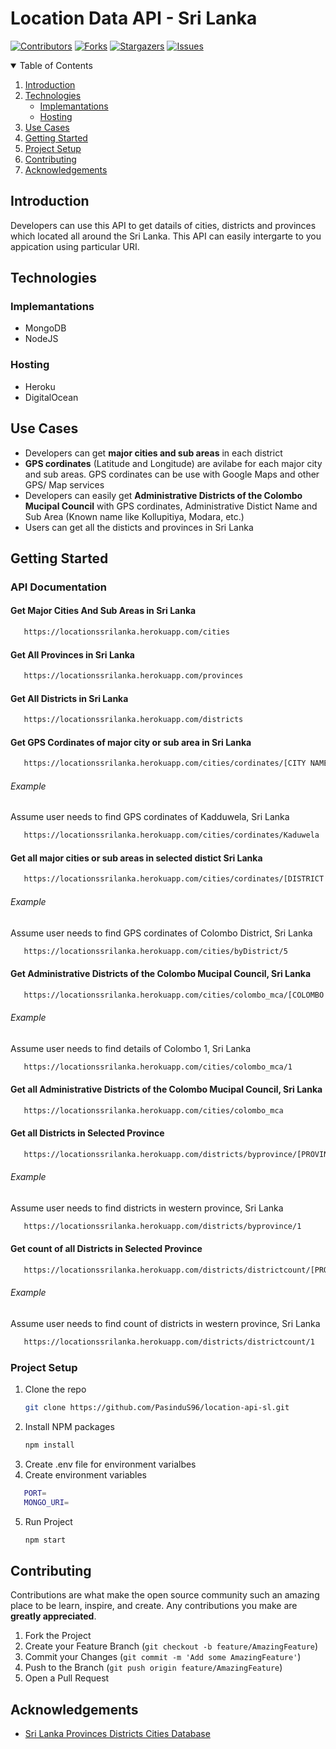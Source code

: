 # Location Data API - Sri Lanka

[![Contributors][contributors-shield]][contributors-url]
[![Forks][forks-shield]][forks-url]
[![Stargazers][stars-shield]][stars-url]
[![Issues][issues-shield]][issues-url]




<details open="open">
  <summary>Table of Contents</summary>
  <ol>
    <li>
      <a href="#introduction">Introduction</a>
    </li>
    <li>
      <a href="#Technologies">Technologies</a>
      <ul>
        <li><a href="#implemantations">Implemantations</a></li>
        <li><a href="#hosting">Hosting</a></li>
      </ul>
    </li>
    <li>
      <a href="#use-cases">Use Cases</a>
    </li>
    <li><a href="#getting-started">Getting Started</a></li>
    <li><a href="#project-setup">Project Setup</a></li>
    <li><a href="#contributing">Contributing</a></li>
    <li><a href="#acknowledgements">Acknowledgements</a></li>
  </ol>
</details>


## Introduction

Developers can use this API to get datails of cities, districts and provinces which located all around the Sri Lanka. This API can easily intergarte to you appication using particular URI. 


## Technologies

### Implemantations 

- MongoDB
- NodeJS

### Hosting

- Heroku
- DigitalOcean


## Use Cases

- Developers can get **major cities and sub areas** in each district
- **GPS cordinates** (Latitude and Longitude) are avilabe for each major city and sub areas. GPS cordinates can be use with Google Maps and other GPS/ Map services
- Developers can easily get **Administrative Districts of the Colombo Mucipal Council** with GPS cordinates, Administrative Distict Name and Sub Area (Known name like Kollupitiya, Modara, etc.)
- Users can get all the disticts and provinces in Sri Lanka


## Getting Started

### API Documentation

#### Get Major Cities And Sub Areas in Sri Lanka

```sh
   https://locationssrilanka.herokuapp.com/cities
```

#### Get All Provinces in Sri Lanka

```sh
   https://locationssrilanka.herokuapp.com/provinces
```

#### Get All Districts in Sri Lanka

```sh
   https://locationssrilanka.herokuapp.com/districts
```

#### Get GPS Cordinates of major city or sub area in Sri Lanka

```sh
   https://locationssrilanka.herokuapp.com/cities/cordinates/[CITY NAME IN ENGLISH]
```
###### Example

Assume user needs to find GPS cordinates of Kadduwela, Sri Lanka


```sh
   https://locationssrilanka.herokuapp.com/cities/cordinates/Kaduwela
```

#### Get all major cities or sub areas in selected distict Sri Lanka

```sh
   https://locationssrilanka.herokuapp.com/cities/cordinates/[DISTRICT ID]
```
###### Example

Assume user needs to find GPS cordinates of Colombo District, Sri Lanka


```sh
   https://locationssrilanka.herokuapp.com/cities/byDistrict/5
```

#### Get Administrative Districts of the Colombo Mucipal Council, Sri Lanka

```sh
   https://locationssrilanka.herokuapp.com/cities/colombo_mca/[COLOMBO SUB AREA]
```
###### Example

Assume user needs to find details of Colombo 1, Sri Lanka


```sh
   https://locationssrilanka.herokuapp.com/cities/colombo_mca/1
```


#### Get all Administrative Districts of the Colombo Mucipal Council, Sri Lanka

```sh
   https://locationssrilanka.herokuapp.com/cities/colombo_mca
```


#### Get all Districts in Selected Province

```sh
   https://locationssrilanka.herokuapp.com/districts/byprovince/[PROVINCE ID]
```
###### Example

Assume user needs to find districts in western province, Sri Lanka


```sh
   https://locationssrilanka.herokuapp.com/districts/byprovince/1
```

#### Get count of all Districts in Selected Province

```sh
   https://locationssrilanka.herokuapp.com/districts/districtcount/[PROVINCE ID]
```
###### Example

Assume user needs to find count of districts in western province, Sri Lanka


```sh
   https://locationssrilanka.herokuapp.com/districts/districtcount/1
```


### Project Setup

1. Clone the repo
   ```sh
   git clone https://github.com/PasinduS96/location-api-sl.git
   ```
2. Install NPM packages
   ```sh
   npm install
   ```
3. Create .env file for environment varialbes
4. Create environment variables
```sh
   PORT=
   MONGO_URI=
```
5. Run Project
   ```sh
   npm start
   ```

## Contributing

Contributions are what make the open source community such an amazing place to be learn, inspire, and create. Any contributions you make are **greatly appreciated**.

1. Fork the Project
2. Create your Feature Branch (`git checkout -b feature/AmazingFeature`)
3. Commit your Changes (`git commit -m 'Add some AmazingFeature'`)
4. Push to the Branch (`git push origin feature/AmazingFeature`)
5. Open a Pull Request


## Acknowledgements
* [Sri Lanka Provinces Districts Cities Database](https://github.com/madurapa/sri-lanka-provinces-districts-cities)


[contributors-shield]: https://img.shields.io/github/contributors/othneildrew/Best-README-Template.svg?style=for-the-badge
[contributors-url]: https://github.com/PasinduS96/location-api-sl/graphs/contributors
[forks-shield]: https://img.shields.io/github/forks/othneildrew/Best-README-Template.svg?style=for-the-badge
[forks-url]: https://github.com/PasinduS96/location-api-sl/network/members
[stars-shield]: https://img.shields.io/github/stars/othneildrew/Best-README-Template.svg?style=for-the-badge
[stars-url]: https://github.com/PasinduS96/location-api-sl/stargazers
[issues-shield]: https://img.shields.io/github/issues/othneildrew/Best-README-Template.svg?style=for-the-badge
[issues-url]: https://github.com/PasinduS96/location-api-sl/issues
